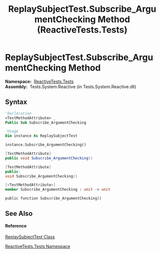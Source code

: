 ﻿---
title: ReplaySubjectTest.Subscribe_ArgumentChecking Method  (ReactiveTests.Tests)
TOCTitle: Subscribe_ArgumentChecking Method
ms:assetid: M:ReactiveTests.Tests.ReplaySubjectTest.Subscribe_ArgumentChecking
ms:mtpsurl: https://msdn.microsoft.com/en-us/library/reactivetests.tests.replaysubjecttest.subscribe_argumentchecking(v=VS.103)
ms:contentKeyID: 36620300
ms.date: 06/28/2011
mtps_version: v=VS.103
f1_keywords:
- ReactiveTests.Tests.ReplaySubjectTest.Subscribe_ArgumentChecking
dev_langs:
- CSharp
- JScript
- VB
- FSharp
- c++
---

# ReplaySubjectTest.Subscribe\_ArgumentChecking Method

**Namespace:**  [ReactiveTests.Tests](hh289046\(v=vs.103\).md)  
**Assembly:**  Tests.System.Reactive (in Tests.System.Reactive.dll)

## Syntax

``` vb
'Declaration
<TestMethodAttribute> _
Public Sub Subscribe_ArgumentChecking
```

``` vb
'Usage
Dim instance As ReplaySubjectTest

instance.Subscribe_ArgumentChecking()
```

``` csharp
[TestMethodAttribute]
public void Subscribe_ArgumentChecking()
```

``` c++
[TestMethodAttribute]
public:
void Subscribe_ArgumentChecking()
```

``` fsharp
[<TestMethodAttribute>]
member Subscribe_ArgumentChecking : unit -> unit 
```

``` jscript
public function Subscribe_ArgumentChecking()
```

## See Also

#### Reference

[ReplaySubjectTest Class](hh303355\(v=vs.103\).md)

[ReactiveTests.Tests Namespace](hh289046\(v=vs.103\).md)

